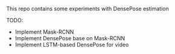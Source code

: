 This repo contains some experiments with DensePose estimation

TODO:
* Implement Mask-RCNN
* Implement DensePose base on Mask-RCNN
* Implement LSTM-based DensePose for video
